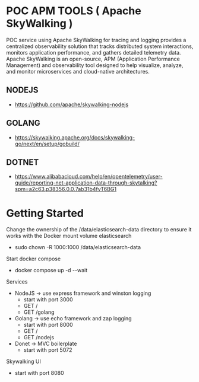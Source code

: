 # POC APM TOOLS ( Apache SkyWalking )
POC service using Apache SkyWalking for tracing and logging provides a centralized observability solution that tracks distributed system interactions, monitors application performance, and gathers detailed telemetry data. Apache SkyWalking is an open-source, APM (Application Performance Management) and observability tool designed to help visualize, analyze, and monitor microservices and cloud-native architectures.

## NODEJS
- https://github.com/apache/skywalking-nodejs

## GOLANG
- https://skywalking.apache.org/docs/skywalking-go/next/en/setup/gobuild/

## DOTNET
- https://www.alibabacloud.com/help/en/opentelemetry/user-guide/reporting-net-application-data-through-skytalking?spm=a2c63.p38356.0.0.7ab31b4fvT6BG1

# Getting Started
Change the ownership of the /data/elasticsearch-data directory to ensure it works with the Docker mount volume elasticsearch

- sudo chown -R 1000:1000 /data/elasticsearch-data

Start docker compose
- docker compose up -d --wait

Services
- NodeJS -> use express framework and winston logging
    - start with port 3000
    - GET /
    - GET /golang
- Golang -> use echo framework and zap logging
    - start with port 8000
    - GET /
    - GET /nodejs
- Donet -> MVC boilerplate
    - start with port 5072

Skywalking UI
- start with port 8080